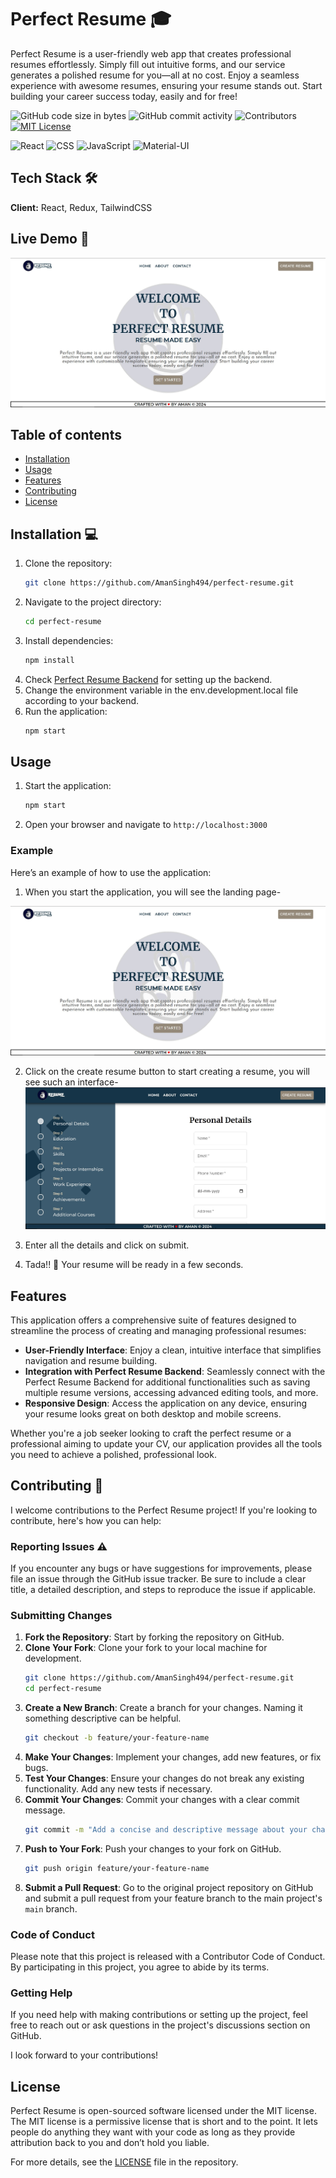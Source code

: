 
# Perfect Resume :mortar_board:

 Perfect Resume is a user-friendly web app that creates professional
          resumes effortlessly. Simply fill out intuitive forms, and our service
          generates a polished resume for you—all at no cost. Enjoy a seamless
          experience with awesome resumes, ensuring your resume stands
          out. Start building your career success today, easily and for free!


![GitHub code size in bytes](https://img.shields.io/github/languages/code-size/AmanSingh494/perfect-resume?logoColor=%234a1ec1)  ![GitHub commit activity](https://img.shields.io/github/commit-activity/t/AmanSingh494/perfect-resume) ![Contributors](https://img.shields.io/github/contributors/AmanSingh494/perfect-resume) [![MIT License](https://img.shields.io/badge/License-MIT-green.svg)](https://choosealicense.com/licenses/mit/)

![React](https://img.shields.io/badge/React-20232A?style=for-the-badge&logo=react&logoColor=61DAFB) ![CSS](https://img.shields.io/badge/CSS-1572B6?style=for-the-badge&logo=css3&logoColor=white) ![JavaScript](https://img.shields.io/badge/JavaScript-F7DF1E?style=for-the-badge&logo=javascript&logoColor=black) ![Material-UI](https://img.shields.io/badge/Material--UI-0081CB?style=for-the-badge&logo=material-ui&logoColor=white)




## Tech Stack :hammer_and_wrench:

**Client:** React, Redux, TailwindCSS


## Live Demo 🚀

[![landing-page-screenshot](./src/assets/img/landing-page-screenshot.jpg)](https://perfect-resume.crafted-concepts.tech)

## Table of contents
- [Installation](#installation)
- [Usage](#usage)
- [Features](#features)
- [Contributing](#contributing)
- [License](#license)
## Installation 💻

1. Clone the repository:
    ```sh
    git clone https://github.com/AmanSingh494/perfect-resume.git
    ```
2. Navigate to the project directory:
    ```sh
    cd perfect-resume
    ```
3. Install dependencies:
    ```sh
    npm install
    ```
4.  Check [Perfect Resume Backend](https://github.com/Amansingh494/perfect-resume-backend) for setting up the backend.
5. Change the environment variable in the env.development.local file according to your backend.
6. Run the application:
    ```sh
    npm start
    ```
    
## Usage
1. Start the application:
    ```sh
    npm start
    ```
2. Open your browser and navigate to `http://localhost:3000`

### Example
Here’s an example of how to use the application:
1. When you start the application, you will see the landing page-

![landing-page-screenshot](./src/assets/img/landing-page-screenshot.jpg)

2. Click on the create resume button to start creating a resume, you will see such an interface-
![form-screenshot](./src/assets/img/form-screenshot.jpg)

3. Enter all the details and click on submit.

4. Tada!! 🎉 Your resume will be ready in a few seconds.

## Features

This application offers a comprehensive suite of features designed to streamline the process of creating and managing professional resumes:

- **User-Friendly Interface**: Enjoy a clean, intuitive interface that simplifies navigation and resume building.
- **Integration with Perfect Resume Backend**: Seamlessly connect with the Perfect Resume Backend for additional functionalities such as saving multiple resume versions, accessing advanced editing tools, and more.
- **Responsive Design**: Access the application on any device, ensuring your resume looks great on both desktop and mobile screens.

Whether you're a job seeker looking to craft the perfect resume or a professional aiming to update your CV, our application provides all the tools you need to achieve a polished, professional look.

## Contributing :handshake:

I welcome contributions to the Perfect Resume project! If you're looking to contribute, here's how you can help:

### Reporting Issues :warning:

If you encounter any bugs or have suggestions for improvements, please file an issue through the GitHub issue tracker. Be sure to include a clear title, a detailed description, and steps to reproduce the issue if applicable.

### Submitting Changes

1. **Fork the Repository**: Start by forking the repository on GitHub.
2. **Clone Your Fork**: Clone your fork to your local machine for development.
    ```sh
    git clone https://github.com/AmanSingh494/perfect-resume.git
    cd perfect-resume
    ```
3. **Create a New Branch**: Create a branch for your changes. Naming it something descriptive can be helpful.
    ```sh
    git checkout -b feature/your-feature-name
    ```
4. **Make Your Changes**: Implement your changes, add new features, or fix bugs.
5. **Test Your Changes**: Ensure your changes do not break any existing functionality. Add any new tests if necessary.
6. **Commit Your Changes**: Commit your changes with a clear commit message.
    ```sh
    git commit -m "Add a concise and descriptive message about your change"
    ```
7. **Push to Your Fork**: Push your changes to your fork on GitHub.
    ```sh
    git push origin feature/your-feature-name
    ```
8. **Submit a Pull Request**: Go to the original project repository on GitHub and submit a pull request from your feature branch to the main project's `main` branch.

### Code of Conduct

Please note that this project is released with a Contributor Code of Conduct. By participating in this project, you agree to abide by its terms.

### Getting Help

If you need help with making contributions or setting up the project, feel free to reach out or ask questions in the project's discussions section on GitHub.

I look forward to your contributions!

## License

Perfect Resume is open-sourced software licensed under the MIT license. The MIT license is a permissive license that is short and to the point. It lets people do anything they want with your code as long as they provide attribution back to you and don’t hold you liable.

For more details, see the [LICENSE](./LICENSE) file in the repository.
